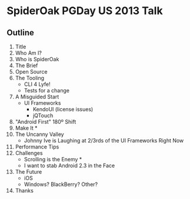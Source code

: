 # SpiderOak PGDay US 2013 Talk

## Outline

1. Title
2. Who Am I?
3. Who is SpiderOak
4. The Brief
5. Open Source
6. The Tooling
	- CLI 4 Lyfe!
	- Tests for a change
7. A Misguided Start
	- UI Frameworks
		- KendoUI (license issues)
		- jQTouch
8. "Android First" 180º Shift
9. Make It *
10. The Uncanny Valley
	- Johnny Ive is Laughing at 2/3rds of the UI Frameworks Right Now
11. Performance Tips
12. Challenges
	- Scrolling is the Enemy *
	- I want to stab Android 2.3 in the Face
13. The Future
	- iOS
	- Windows? BlackBerry? Other?
14. Thanks